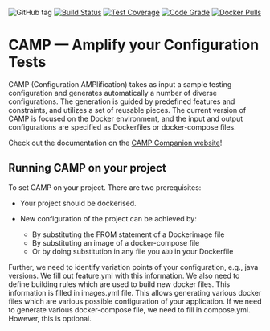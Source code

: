 ![GitHub tag](https://img.shields.io/github/tag/STAMP-project/camp.svg)
[![Build Status](https://img.shields.io/circleci/project/github/STAMP-project/camp/master.svg)](https://circleci.com/gh/STAMP-project/workflows/camp)
[![Test Coverage](https://img.shields.io/codacy/coverage/916007abcf574c8eadbde9ef5b720a5a.svg)](https://www.codacy.com/app/fchauvel/camp?utm_source=github.com&amp;utm_medium=referral&amp;utm_content=STAMP-project/camp&amp;utm_campaign=Badge_Coverage)
[![Code Grade](https://img.shields.io/codacy/grade/916007abcf574c8eadbde9ef5b720a5a.svg)](https://www.codacy.com/app/SINTEF-9012/camp?utm_source=github.com&utm_medium=referral&utm_content=STAMP-project/camp&utm_campaign=Badge_Grade)
[![Docker Pulls](https://img.shields.io/docker/pulls/fchauvel/camp.svg)](https://hub.docker.com/r/fchauvel/camp/)

# CAMP &mdash; Amplify your Configuration Tests

CAMP (Configuration AMPlification) takes as input a sample testing
configuration and generates automatically a number of diverse
configurations. The generation is guided by predefined features and
constraints, and utilizes a set of reusable pieces. The current
version of CAMP is focused on the Docker environment, and the input
and output configurations are specified as Dockerfiles or
docker-compose files.

Check out the documentation on the [CAMP Companion website](https://stamp-project.github.io/camp)!

## Running CAMP on your project
To set CAMP on your project. There are two prerequisites:

*   Your project should be dockerised.

*   New configuration of the project can be achieved by:

    *   By substituting the FROM statement of a Dockerimage file
    *   By substituting an image of a docker-compose file
    *   Or by doing substitution in any file you `ADD` in your Dockerfile

Further, we need to identify variation points of your configuration,
e.g., java versions. We fill out feature.yml with this information. We
also need to define building rules which are used to build new docker
files. This information is filled in images.yml file. This allows
generating various docker files which are various possible
configuration of your application. If we need to generate various
docker-compose file, we need to fill in compose.yml. However, this is
optional.
